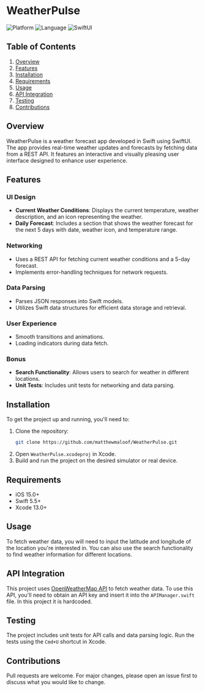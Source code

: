 # WeatherPulse

![Platform](https://img.shields.io/badge/platform-iOS-blue)
![Language](https://img.shields.io/badge/language-Swift-orange)
![SwiftUI](https://img.shields.io/badge/framework-SwiftUI-brightgreen)

## Table of Contents
1. [Overview](#overview)
2. [Features](#features)
3. [Installation](#installation)
4. [Requirements](#requirements)
5. [Usage](#usage)
6. [API Integration](#api-integration)
7. [Testing](#testing)
8. [Contributions](#contributions)

## Overview

WeatherPulse is a weather forecast app developed in Swift using SwiftUI. The app provides real-time weather updates and forecasts by fetching data from a REST API. It features an interactive and visually pleasing user interface designed to enhance user experience.

## Features

### UI Design

- **Current Weather Conditions**: Displays the current temperature, weather description, and an icon representing the weather.
- **Daily Forecast**: Includes a section that shows the weather forecast for the next 5 days with date, weather icon, and temperature range.

### Networking

- Uses a REST API for fetching current weather conditions and a 5-day forecast.
- Implements error-handling techniques for network requests.

### Data Parsing

- Parses JSON responses into Swift models.
- Utilizes Swift data structures for efficient data storage and retrieval.

### User Experience

- Smooth transitions and animations.
- Loading indicators during data fetch.

### Bonus

- **Search Functionality**: Allows users to search for weather in different locations.
- **Unit Tests**: Includes unit tests for networking and data parsing.

## Installation

To get the project up and running, you'll need to:

1. Clone the repository: 
    ```sh
    git clone https://github.com/matthewmaloof/WeatherPulse.git
    ```
2. Open `WeatherPulse.xcodeproj` in Xcode.
3. Build and run the project on the desired simulator or real device.

## Requirements

- iOS 15.0+
- Swift 5.5+
- Xcode 13.0+

## Usage

To fetch weather data, you will need to input the latitude and longitude of the location you're interested in. You can also use the search functionality to find weather information for different locations.

## API Integration

This project uses [OpenWeatherMap API](https://openweathermap.org/api) to fetch weather data. To use this API, you'll need to obtain an API key and insert it into the `APIManager.swift` file. In this project it is hardcoded.

## Testing

The project includes unit tests for API calls and data parsing logic. Run the tests using the `Cmd+U` shortcut in Xcode.

## Contributions

Pull requests are welcome. For major changes, please open an issue first to discuss what you would like to change.
